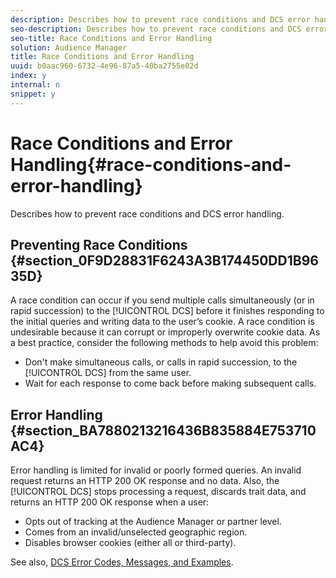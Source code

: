 ```yaml
---
description: Describes how to prevent race conditions and DCS error handling.
seo-description: Describes how to prevent race conditions and DCS error handling.
seo-title: Race Conditions and Error Handling
solution: Audience Manager
title: Race Conditions and Error Handling
uuid: b0aac960-6732-4e96-87a5-40ba2755e02d
index: y
internal: n
snippet: y
---
```


# Race Conditions and Error Handling{#race-conditions-and-error-handling}

Describes how to prevent race conditions and DCS error handling.

## Preventing Race Conditions {#section_0F9D28831F6243A3B174450DD1B9635D}

A race condition can occur if you send multiple calls simultaneously (or in rapid succession) to the [!UICONTROL DCS] before it finishes responding to the initial queries and writing data to the user’s cookie. A race condition is undesirable because it can corrupt or improperly overwrite cookie data. As a best practice, consider the following methods to help avoid this problem:

* Don't make simultaneous calls, or calls in rapid succession, to the [!UICONTROL DCS] from the same user. 
* Wait for each response to come back before making subsequent calls.

## Error Handling {#section_BA7880213216436B835884E753710AC4}

Error handling is limited for invalid or poorly formed queries. An invalid request returns an HTTP 200 OK response and no data. Also, the [!UICONTROL DCS] stops processing a request, discards trait data, and returns an HTTP 200 OK response when a user:

* Opts out of tracking at the Audience Manager or partner level. 
* Comes from an invalid/unselected geographic region. 
* Disables browser cookies (either all or third-party).

See also, [DCS Error Codes, Messages, and Examples](../../../c-api/dcs-intro/dcs-api-reference/dcs-error-codes.md#reference_8C64917F3A584F61BF3B908F8129DE5F). 
